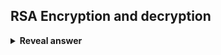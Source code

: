 ## RSA Encryption and decryption
<details>
<summary><b>Reveal answer</b></summary>
To encrypt a plainmessage M and obtain C<br><img src="../../../../../media/paste-173b9eea35a6743a2c1d14c245b9bd788b94e083.jpg"><br><br>Decrption is<br><img src="../../../../../media/paste-9db4933e1a0342a6b0031aed05c9b2113739b38d.jpg"><br><br>where n = p * q
</details>
